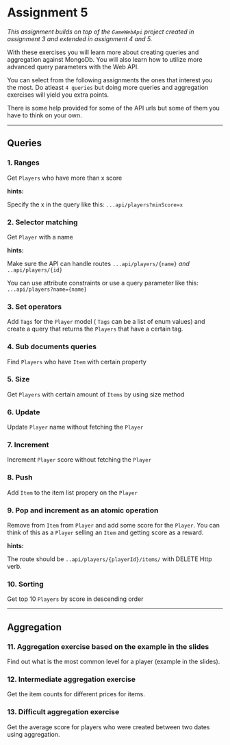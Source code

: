 # Assignment 5

_This assignment builds on top of the `GameWebApi` project created in assignment 3 and extended in assignment 4 and 5._

With these exercises you will learn more about creating queries and aggregation against MongoDb. You will also learn how to utilize more advanced query parameters with the Web API.

You can select from the following assignments the ones that interest you the most. Do atleast `4 queries` but doing more queries and aggregation exercises will yield you extra points.

There is some help provided for some of the API urls but some of them you have to think on your own.

---

## Queries

### 1. Ranges

Get `Players` who have more than x score

**hints:**

Specify the x in the query like this: `...api/players?minScore=x`

### 2. Selector matching

Get `Player` with a name

**hints:**

Make sure the API can handle routes `...api/players/{name}` _and_ `..api/players/{id}`

You can use attribute constraints or use a query parameter like this: `...api/players?name={name}`

### 3. Set operators

Add `Tags` for the `Player` model ( `Tags` can be a list of enum values) and create a query that returns the `Players` that have a certain tag.

### 4. Sub documents queries

Find `Players` who have `Item` with certain property

### 5. Size

Get `Players` with certain amount of `Items` by using size method

### 6. Update

Update `Player` name without fetching the `Player`

### 7. Increment

Increment `Player` score without fetching the `Player`

### 8. Push

Add `Item` to the item list propery on the `Player`

### 9. Pop and increment as an atomic operation

Remove from `Item` from `Player` and add some score for the `Player`. You can think of this as a `Player` selling an `Item` and getting score as a reward.

**hints:**

The route should be `..api/players/{playerId}/items/` with DELETE Http verb.

### 10. Sorting

Get top 10 `Players` by score in descending order

---

## Aggregation

### 11. Aggregation exercise based on the example in the slides

Find out what is the most common level for a player (example in the slides).

### 12. Intermediate aggregation exercise

Get the item counts for different prices for items.

### 13. Difficult aggregation exercise

Get the average score for players who were created between two dates using aggregation.
